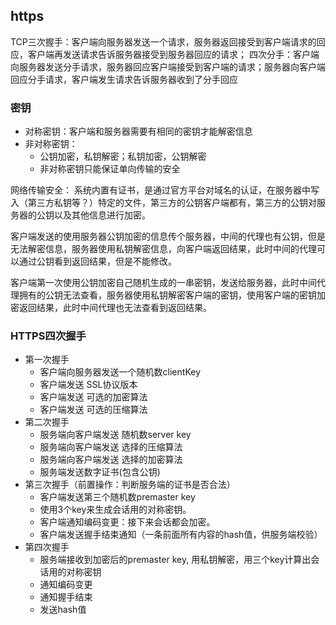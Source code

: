 ## https

TCP三次握手：客户端向服务器发送一个请求，服务器返回接受到客户端请求的回应，客户端再发送请求告诉服务器接受到服务器回应的请求；
四次分手：客户端向服务器发送分手请求，服务器回应客户端接受到客户端的请求；服务器向客户端回应分手请求，客户端发生请求告诉服务器收到了分手回应




### 密钥

- 对称密钥：客户端和服务器需要有相同的密钥才能解密信息
- 非对称密钥：
  - 公钥加密，私钥解密；私钥加密，公钥解密
  - 非对称密钥只能保证单向传输的安全


网络传输安全：
系统内置有证书，是通过官方平台对域名的认证，在服务器中写入（第三方私钥等？）特定的文件，第三方的公钥客户端都有，第三方的公钥对服务器的公钥以及其他信息进行加密。

客户端发送的使用服务器公钥加密的信息传个服务器，中间的代理也有公钥，但是无法解密信息，服务器使用私钥解密信息，向客户端返回结果，此时中间的代理可以通过公钥看到返回结果，但是不能修改。

客户端第一次使用公钥加密自己随机生成的一串密钥，发送给服务器，此时中间代理拥有的公钥无法查看，服务器使用私钥解密客户端的密钥，使用客户端的密钥加密返回结果，此时中间代理也无法查看到返回结果。


### HTTPS四次握手

- 第一次握手
  - 客户端向服务器发送一个随机数clientKey
  - 客户端发送 SSL协议版本
  - 客户端发送 可选的加密算法
  - 客户端发送 可选的压缩算法
- 第二次握手
  - 服务端向客户端发送 随机数server key
  - 服务端向客户端发送 选择的压缩算法
  - 服务端向客户端发送 选择的加密算法
  - 服务端发送数字证书(包含公钥)
- 第三次握手（前置操作：判断服务端的证书是否合法）
  - 客户端发送第三个随机数premaster key
  - 使用3个key来生成会话用的对称密钥。
  - 客户端通知编码变更：接下来会话都会加密。
  - 客户端发送握手结束通知（一条前面所有内容的hash值，供服务端校验）
- 第四次握手
  - 服务端接收到加密后的premaster key, 用私钥解密，用三个key计算出会话用的对称密钥
  - 通知编码变更
  - 通知握手结束
  - 发送hash值



